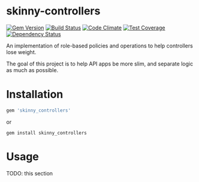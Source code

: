 # skinny-controllers
[![Gem Version](http://img.shields.io/gem/v/skinny_controllers.svg?style=flat-square)](http://badge.fury.io/rb/skinny_controllers)
[![Build Status](http://img.shields.io/travis/NullVoxPopuli/skinny_controllers.svg?style=flat-square)](https://travis-ci.org/NullVoxPopuli/skinny_controllers)
[![Code Climate](http://img.shields.io/codeclimate/github/NullVoxPopuli/skinny_controllers.svg?style=flat-square)](https://codeclimate.com/github/NullVoxPopuli/skinny_controllers)
[![Test Coverage](http://img.shields.io/codeclimate/coverage/github/NullVoxPopuli/skinny_controllers.svg?style=flat-square)](https://codeclimate.com/github/NullVoxPopuli/skinny_controllers)
[![Dependency Status](http://img.shields.io/gemnasium/NullVoxPopuli/skinny_controllers.svg?style=flat-square)](https://gemnasium.com/NullVoxPopuli/skinny_controllers)

An implementation of role-based policies and operations to help controllers lose weight.

The goal of this project is to help API apps be more slim, and separate logic as much as possible.

# Installation

```ruby
gem 'skinny_controllers'
```
or

`gem install skinny_controllers`

# Usage

TODO: this section
